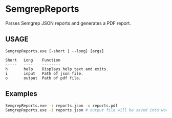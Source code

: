 # SemgrepReports

Parses Semgrep JSON reports and generates a PDF report.

## USAGE
```
SemgrepReports.exe [-short | --long] [args]

Short   Long    Function
-----   ----    --------
h       help    Displays help text and exits.
i       input   Path of json file.
o       output  Path of pdf file.

```

## Examples
```bash
SemgrepReports.exe -i reports.json -o reports.pdf
SemgrepReports.exe -i reports.json # output file will be saved into working directory as reports.pdf
```